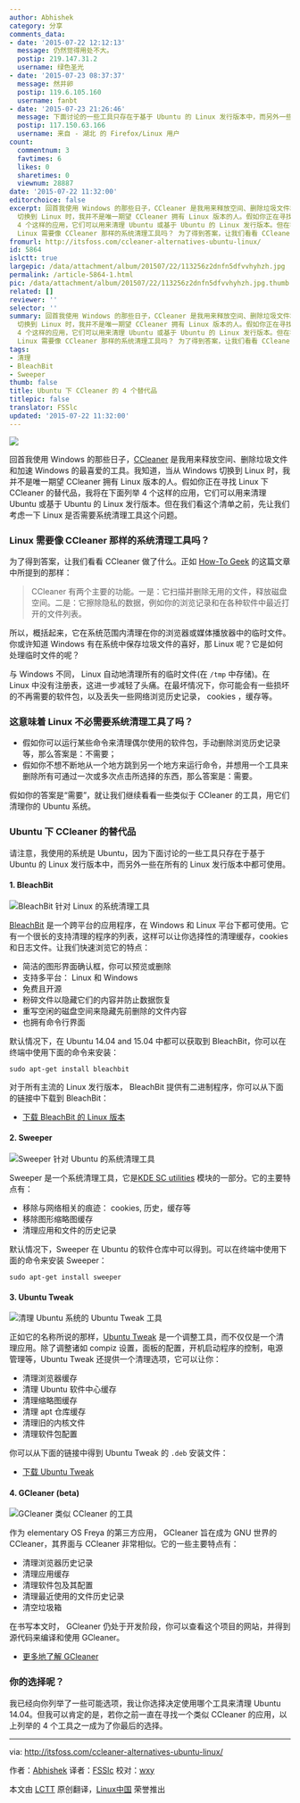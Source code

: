 ```yaml
---
author: Abhishek
category: 分享
comments_data:
- date: '2015-07-22 12:12:13'
  message: 仍然觉得用处不大。
  postip: 219.147.31.2
  username: 绿色圣光
- date: '2015-07-23 08:37:37'
  message: 然并卵
  postip: 119.6.105.160
  username: fanbt
- date: '2015-07-23 21:26:46'
  message: 下面讨论的一些工具只存在于基于 Ubuntu 的 Linux 发行版本中，而另外一些在所有的 Linux 发行版本中都可使用。
  postip: 117.150.63.166
  username: 来自 - 湖北 的 Firefox/Linux 用户
count:
  commentnum: 3
  favtimes: 6
  likes: 0
  sharetimes: 0
  viewnum: 28887
date: '2015-07-22 11:32:00'
editorchoice: false
excerpt: 回首我使用 Windows 的那些日子，CCleaner 是我用来释放空间、删除垃圾文件和加速 Windows 的最喜爱的工具。我知道，当从 Windows
  切换到 Linux 时，我并不是唯一期望 CCleaner 拥有 Linux 版本的人。假如你正在寻找 Linux 下 CCleaner 的替代品，我将在下面列举
  4 个这样的应用，它们可以用来清理 Ubuntu 或基于 Ubuntu 的 Linux 发行版本。但在我们看这个清单之前，先让我们考虑一下 Linux 是否需要系统清理工具这个问题。
  Linux 需要像 CCleaner 那样的系统清理工具吗？ 为了得到答案，让我们看看 CCleaner 做了什么。正如 How-To Geek
fromurl: http://itsfoss.com/ccleaner-alternatives-ubuntu-linux/
id: 5864
islctt: true
largepic: /data/attachment/album/201507/22/113256z2dnfn5dfvvhyhzh.jpg
permalink: /article-5864-1.html
pic: /data/attachment/album/201507/22/113256z2dnfn5dfvvhyhzh.jpg.thumb.jpg
related: []
reviewer: ''
selector: ''
summary: 回首我使用 Windows 的那些日子，CCleaner 是我用来释放空间、删除垃圾文件和加速 Windows 的最喜爱的工具。我知道，当从 Windows
  切换到 Linux 时，我并不是唯一期望 CCleaner 拥有 Linux 版本的人。假如你正在寻找 Linux 下 CCleaner 的替代品，我将在下面列举
  4 个这样的应用，它们可以用来清理 Ubuntu 或基于 Ubuntu 的 Linux 发行版本。但在我们看这个清单之前，先让我们考虑一下 Linux 是否需要系统清理工具这个问题。
  Linux 需要像 CCleaner 那样的系统清理工具吗？ 为了得到答案，让我们看看 CCleaner 做了什么。正如 How-To Geek
tags:
- 清理
- BleachBit
- Sweeper
thumb: false
title: Ubuntu 下 CCleaner 的 4 个替代品
titlepic: false
translator: FSSlc
updated: '2015-07-22 11:32:00'
---
```


![](/data/attachment/album/201507/22/113256z2dnfn5dfvvhyhzh.jpg)


回首我使用 Windows 的那些日子，[CCleaner](https://www.piriform.com/ccleaner/download) 是我用来释放空间、删除垃圾文件和加速 Windows 的最喜爱的工具。我知道，当从 Windows 切换到 Linux 时，我并不是唯一期望 CCleaner 拥有 Linux 版本的人。假如你正在寻找 Linux 下 CCleaner 的替代品，我将在下面列举 4 个这样的应用，它们可以用来清理 Ubuntu 或基于 Ubuntu 的 Linux 发行版本。但在我们看这个清单之前，先让我们考虑一下 Linux 是否需要系统清理工具这个问题。


### Linux 需要像 CCleaner 那样的系统清理工具吗？


为了得到答案，让我们看看 CCleaner 做了什么。正如 [How-To Geek](http://www.howtogeek.com/172820/beginner-geek-what-does-ccleaner-do-and-should-you-use-it/) 的这篇文章中所提到的那样：



> 
> CCleaner 有两个主要的功能。一是：它扫描并删除无用的文件，释放磁盘空间。二是：它擦除隐私的数据，例如你的浏览记录和在各种软件中最近打开的文件列表。
> 
> 
> 


所以，概括起来，它在系统范围内清理在你的浏览器或媒体播放器中的临时文件。你或许知道 Windows 有在系统中保存垃圾文件的喜好，那 Linux 呢？它是如何处理临时文件的呢？


与 Windows 不同， Linux 自动地清理所有的临时文件(在 `/tmp` 中存储)。在 Linux 中没有注册表，这进一步减轻了头痛。在最坏情况下，你可能会有一些损坏的不再需要的软件包，以及丢失一些网络浏览历史记录， cookies ，缓存等。


### 这意味着 Linux 不必需要系统清理工具了吗？


* 假如你可以运行某些命令来清理偶尔使用的软件包，手动删除浏览历史记录等，那么答案是：不需要；
* 假如你不想不断地从一个地方跳到另一个地方来运行命令，并想用一个工具来删除所有可通过一次或多次点击所选择的东西，那么答案是：需要。


假如你的答案是“需要”，就让我们继续看看一些类似于 CCleaner 的工具，用它们清理你的 Ubuntu 系统。


### Ubuntu 下 CCleaner 的替代品


请注意，我使用的系统是 Ubuntu，因为下面讨论的一些工具只存在于基于 Ubuntu 的 Linux 发行版本中，而另外一些在所有的 Linux 发行版本中都可使用。


#### 1. BleachBit


![BleachBit 针对 Linux 的系统清理工具](/data/attachment/album/201507/22/113256s3a8rinnpa8ov0bk.jpg)


[BleachBit](http://bleachbit.sourceforge.net/) 是一个跨平台的应用程序，在 Windows 和 Linux 平台下都可使用。它有一个很长的支持清理的程序的列表，这样可以让你选择性的清理缓存，cookies 和日志文件。让我们快速浏览它的特点：


* 简洁的图形界面确认框，你可以预览或删除
* 支持多平台： Linux 和 Windows
* 免费且开源
* 粉碎文件以隐藏它们的内容并防止数据恢复
* 重写空闲的磁盘空间来隐藏先前删除的文件内容
* 也拥有命令行界面


默认情况下，在 Ubuntu 14.04 and 15.04 中都可以获取到 BleachBit，你可以在终端中使用下面的命令来安装：



```
sudo apt-get install bleachbit

```

对于所有主流的 Linux 发行版本， BleachBit 提供有二进制程序，你可以从下面的链接中下载到 BleachBit：


* [下载 BleachBit 的 Linux 版本](http://bleachbit.sourceforge.net/download/linux)


#### 2. Sweeper


![Sweeper 针对 Ubuntu 的系统清理工具](/data/attachment/album/201507/22/113257djpgvpqrbvzgvjvi.jpg)


Sweeper 是一个系统清理工具，它是[KDE SC utilities](https://www.kde.org/applications/utilities/) 模块的一部分。它的主要特点有：


* 移除与网络相关的痕迹： cookies, 历史，缓存等
* 移除图形缩略图缓存
* 清理应用和文件的历史记录


默认情况下，Sweeper 在 Ubuntu 的软件仓库中可以得到。可以在终端中使用下面的命令来安装 Sweeper：



```
sudo apt-get install sweeper

```

#### 3. Ubuntu Tweak


![清理 Ubuntu 系统的 Ubuntu Tweak 工具 ](/data/attachment/album/201507/22/113257uvvnr7vr83trsvtv.jpg)


正如它的名称所说的那样，[Ubuntu Tweak](http://ubuntu-tweak.com/) 是一个调整工具，而不仅仅是一个清理应用。除了调整诸如 compiz 设置，面板的配置，开机启动程序的控制，电源管理等，Ubuntu Tweak 还提供一个清理选项，它可以让你：


* 清理浏览器缓存
* 清理 Ubuntu 软件中心缓存
* 清理缩略图缓存
* 清理 apt 仓库缓存
* 清理旧的内核文件
* 清理软件包配置


你可以从下面的链接中得到 Ubuntu Tweak 的 `.deb` 安装文件：


* [下载 Ubuntu Tweak](http://ubuntu-tweak.com/)


#### 4. GCleaner (beta)


![GCleaner 类似 CCleaner 的工具](/data/attachment/album/201507/22/113258yt9w3q89986ew399.jpg)


作为 elementary OS Freya 的第三方应用， GCleaner 旨在成为 GNU 世界的 CCleaner，其界面与 CCleaner 非常相似。它的一些主要特点有：


* 清理浏览器历史记录
* 清理应用缓存
* 清理软件包及其配置
* 清理最近使用的文件历史记录
* 清空垃圾箱


在书写本文时， GCleaner 仍处于开发阶段，你可以查看这个项目的网站，并得到源代码来编译和使用 GCleaner。


* [更多地了解 GCleaner](https://quassy.github.io/elementary-apps/GCleaner/)


### 你的选择呢？


我已经向你列举了一些可能选项，我让你选择决定使用哪个工具来清理 Ubuntu 14.04。但我可以肯定的是，若你之前一直在寻找一个类似 CCleaner 的应用，以上列举的 4 个工具之一成为了你最后的选择。




---


via: <http://itsfoss.com/ccleaner-alternatives-ubuntu-linux/>


作者：[Abhishek](http://itsfoss.com/author/abhishek/) 译者：[FSSlc](https://github.com/FSSlc) 校对：[wxy](https://github.com/wxy)


本文由 [LCTT](https://github.com/LCTT/TranslateProject) 原创翻译，[Linux中国](https://linux.cn/) 荣誉推出